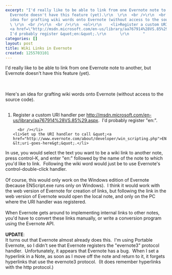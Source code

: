 ```yaml
---
excerpt: "I'd really like to be able to link from one Evernote note to another, but
  Evernote doesn't have this feature (yet).\r\n  \r\n  <br />\r\n  <br />Here's an
  idea for grafting wiki words onto Evernote (without access to the source code).\r\n
  \ \r\n  <br />\r\n  <br />\r\n  <ol>\r\n    <li>Register a custom URI handler per
  <a href=\"http://msdn.microsoft.com/en-us/library/aa767914%28VS.85%29.aspx\">http://msdn.microsoft.com/en-us/library/aa767914%28VS.85%29.aspx</a>.&nbsp;
  I'd probably register &quot;en:&quot;.\r\n      \r\n      "
categories: []
layout: post
title: Wiki Links in Evernote
created: 1255703101
---
```

I'd really like to be able to link from one Evernote note to another, but Evernote doesn't have this feature (yet).
  
  <br />
  <br />Here's an idea for grafting wiki words onto Evernote (without access to the source code).
  
  <br />
  <br />
  <ol>
    <li>Register a custom URI handler per <a href="http://msdn.microsoft.com/en-us/library/aa767914%28VS.85%29.aspx">http://msdn.microsoft.com/en-us/library/aa767914%28VS.85%29.aspx</a>.&nbsp; I'd probably register &quot;en:&quot;.
      
      <br /></li>
    <li>Set up the URI handler to call &quot;<a href="http://www.evernote.com/about/developer/win_scripting.php">ENScript.exe</a>showNotes &lt;uri-goes-here&gt;&quot;.</li>
  </ol>In use, you would select the text you want to be a wiki link to another note, press control-K, and enter &quot;en:&quot; followed by the name of the note to which you'd like to link.&nbsp; Following the wiki word would just be to use Evernote's control-double-click handler.
  
  <br />
  <br />Of course, this would only work on the Windows edition of Evernote (because ENScript.exe runs only on Windows).&nbsp; I think it would work with the web version of Evernote for creation of links, but following the link in the web version of Evernote would open the local note, and only on the PC where the URI handler was registered.
  
  <br />
  <br />When Evernote gets around to implementing internal links to other notes, you'd have to convert these links manually, or write a conversion program using the Evernote API.
  
  <br />
  <br /><strong>UPDATE</strong>:
  <br />It turns out that Evernote almost already does this.&nbsp; I'm using Portable Evernote, so I didn't see that Evernote registers the &quot;evernote3&quot; protocol handler.&nbsp; Unfortunately, it appears that Evernote has a bug.&nbsp; When I set a hyperlink in a Note, as soon as I move off the note and return to it, it forgets hyperlinks that use the evernote3 protocol.&nbsp; (It does remember hyperlinks with the http protocol.)
  <br />
